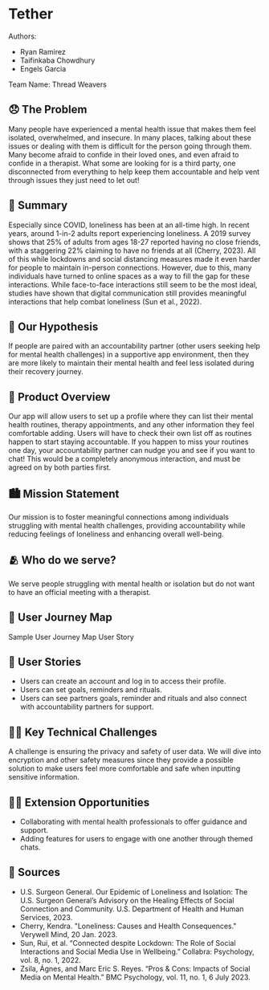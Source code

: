 # Tether 

Authors: 
- Ryan Ramirez
- Taifinkaba Chowdhury
- Engels Garcia

Team Name: Thread Weavers

## 😞 The Problem 
Many people have experienced a mental health issue that makes them feel isolated, overwhelmed, and insecure. In many places, talking about these issues or dealing with them is difficult for the person going through them. Many become afraid to confide in their loved ones, and even afraid to confide in a therapist. What some are looking for is a third party, one disconnected from everything to help keep them accountable and help vent through issues they just need to let out!

## 📝 Summary
Especially since COVID, loneliness has been at an all-time high. In recent years, around 1-in-2 adults report experiencing loneliness. A 2019 survey shows that 25% of adults from ages 18-27 reported having no close friends, with a staggering 22% claiming to have no friends at all (Cherry, 2023). All of this while lockdowns and social distancing measures made it even harder for people to maintain in-person connections. However, due to this, many individuals have turned to online spaces as a way to fill the gap for these interactions. While face-to-face interactions still seem to be the most ideal, studies have shown that digital communication still provides meaningful interactions that help combat loneliness (Sun et al., 2022).

## 🤔 Our Hypothesis
If people are paired with an accountability partner (other users seeking help for mental health challenges) in a supportive app environment, then they are more likely to maintain their mental health and feel less isolated during their recovery journey.

## 📱 Product Overview 
Our app will allow users to set up a profile where they can list their mental health routines, therapy appointments, and any other information they feel comfortable adding. Users will have to check their own list off as routines happen to start staying accountable. If you happen to miss your routines one day, your accountability partner can nudge you and see if you want to chat! This would be a completely anonymous interaction, and must be agreed on by both parties first. 

## 🏙️ Mission Statement 
Our mission is to foster meaningful connections among individuals struggling with mental health challenges, providing accountability while reducing feelings of loneliness and enhancing overall well-being.

## 🫂 Who do we serve?
We serve people struggling with mental health or isolation but do not want to have an official meeting with a therapist. 

## 🧳 User Journey Map
Sample User Journey Map
User Story

## 👥 User Stories
- Users can create an account and log in to access their profile.
- Users can set goals, reminders and rituals.
- Users can see partners goals, reminder and rituals and also connect with accountability partners for support.

## 🧗‍♂️ Key Technical Challenges 
A challenge is ensuring the privacy and safety of user data. We will dive into encryption and other safety measures since they provide a possible solution to make users feel more comfortable and safe when inputting sensitive information.

## 🏋🏽 Extension Opportunities 
- Collaborating with mental health professionals to offer guidance and support.
- Adding features for users to engage with one another through themed chats.

## 📒 Sources
- U.S. Surgeon General. Our Epidemic of Loneliness and Isolation: The U.S. Surgeon General’s Advisory on the Healing Effects of Social Connection and Community. U.S. Department of Health and Human Services, 2023.
- Cherry, Kendra. "Loneliness: Causes and Health Consequences." Verywell Mind, 20 Jan. 2023.
- Sun, Rui, et al. “Connected despite Lockdown: The Role of Social Interactions and Social Media Use in Wellbeing.” Collabra: Psychology, vol. 8, no. 1, 2022.
- Zsila, Ágnes, and Marc Eric S. Reyes. “Pros & Cons: Impacts of Social Media on Mental Health.” BMC Psychology, vol. 11, no. 1, 6 July 2023.